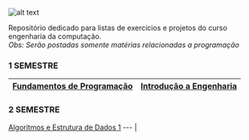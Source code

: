 ![alt text](http://portal.utfpr.edu.br/icones/cabecalho/logo-utfpr/@@images/image.png "UTFPR - LOGO")

Repositório dedicado para listas de exercícios e projetos do curso engenharia da computação. <br>
_Obs: Serão postadas somente matérias relacionadas a programação_
### 1 SEMESTRE
[Fundamentos de Programação](/FundamentosDeProgramacao)| [Introdução a Engenharia](/IntroducaoEngenharia) |
--- | --- | 
### 2 SEMESTRE
[Algoritmos e Estrutura de Dados 1](/AlgoritmosEstruturaDeDados1)
--- |
